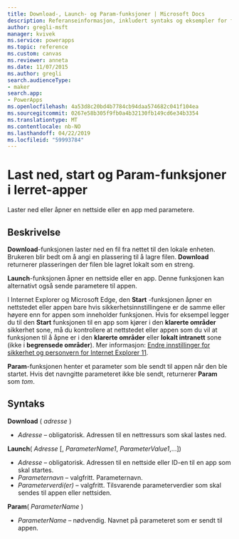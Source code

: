 ```yaml
---
title: Download-, Launch- og Param-funksjoner | Microsoft Docs
description: Referanseinformasjon, inkludert syntaks og eksempler for funksjonene Last ned, start og Param i lerret-apper
author: gregli-msft
manager: kvivek
ms.service: powerapps
ms.topic: reference
ms.custom: canvas
ms.reviewer: anneta
ms.date: 11/07/2015
ms.author: gregli
search.audienceType:
- maker
search.app:
- PowerApps
ms.openlocfilehash: 4a53d8c20bd4b7784cb94daa574682c041f104ea
ms.sourcegitcommit: 0267e58b305f9fb0a4b32130fb149cd6e34b3354
ms.translationtype: MT
ms.contentlocale: nb-NO
ms.lasthandoff: 04/22/2019
ms.locfileid: "59993784"
---
```

# <a name="download-launch-and-param-functions-in-canvas-apps"></a>Last ned, start og Param-funksjoner i lerret-apper
Laster ned eller åpner en nettside eller en app med parametere.  

## <a name="description"></a>Beskrivelse
**Download**-funksjonen laster ned en fil fra nettet til den lokale enheten. Brukeren blir bedt om å angi en plassering til å lagre filen.  **Download** returnerer plasseringen der filen ble lagret lokalt som en streng.  

**Launch**-funksjonen åpner en nettside eller en app.  Denne funksjonen kan alternativt også sende parametere til appen.

I Internet Explorer og Microsoft Edge, den **Start** -funksjonen åpner en nettstedet eller appen bare hvis sikkerhetsinnstillingene er de samme eller høyere enn for appen som inneholder funksjonen. Hvis for eksempel legger du til den **Start** funksjonen til en app som kjører i den **klarerte områder** sikkerhet sone, må du kontrollere at nettstedet eller appen som du vil at funksjonen til å åpne er i den **klarerte områder** eller **lokalt intranett** sone (ikke i **begrensede områder**). Mer informasjon: [Endre innstillinger for sikkerhet og personvern for Internet Explorer 11](https://support.microsoft.com/en-us/help/17479/windows-internet-explorer-11-change-security-privacy-settings).  

**Param**-funksjonen henter et parameter som ble sendt til appen når den ble startet. Hvis det navngitte parameteret ikke ble sendt, returnerer **Param** som *tom*.

## <a name="syntax"></a>Syntaks
**Download** ( *adresse* )

* *Adresse* – obligatorisk.  Adressen til en nettressurs som skal lastes ned.

**Launch**( *Adresse* [, *ParameterName1*, *ParameterValue1*,...])

* *Adresse* – obligatorisk.  Adressen til en nettside eller ID-en til en app som skal startes.
* *Parameternavn* – valgfritt.  Parameternavn.
* *Parameterverdi(er)* – valgfritt.  Tilsvarende parameterverdier som skal sendes til appen eller nettsiden.

**Param**( *ParameterName* )

* *ParameterName* – nødvendig.  Navnet på parameteret som er sendt til appen.

